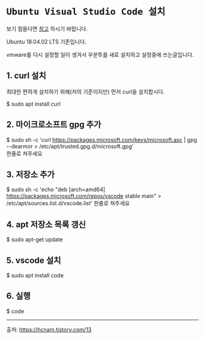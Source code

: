 # `Ubuntu Visual Studio Code 설치`

보기 힘들다면 [참고](https://blog.naver.com/tjddjs90/221876478230) 하시기 바랍니다.

Ubuntu 18.04.02 LTS 기준입니다.

vmware를 다시 설정할 일이 생겨서 우분투를 새로 설치하고 설정중에 쓰는글입니다.

## 1. curl 설치

최대한 편하게 설치하기 위해(저의 기준이지만) 먼저 curl을 설치합시다. 

$ sudo apt install curl

## 2. 마이크로소프트 gpg 추가

$ sudo sh -c 'curl https://packages.microsoft.com/keys/microsoft.asc | gpg --dearmor > /etc/apt/trusted.gpg.d/microsoft.gpg'  
한줄로 쳐주세요

## 3. 저장소 추가

$ sudo sh -c 'echo "deb [arch=amd64] https://packages.microsoft.com/repos/vscode stable main" > /etc/apt/sources.list.d/vscode.list'
한줄로 쳐주세요

## 4. apt 저장소 목록 갱신

$ sudo apt-get update

## 5. vscode 설치

$ sudo apt install code

## 6. 실행

$ code


---

출처: https://hcnam.tistory.com/13